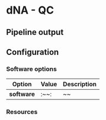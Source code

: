 # dNA - QC

## Pipeline output

## Configuration

### Software options
|Option| Value| Description|
|---|---|---|
|**software** | :~~: | ~~ |
### Resources